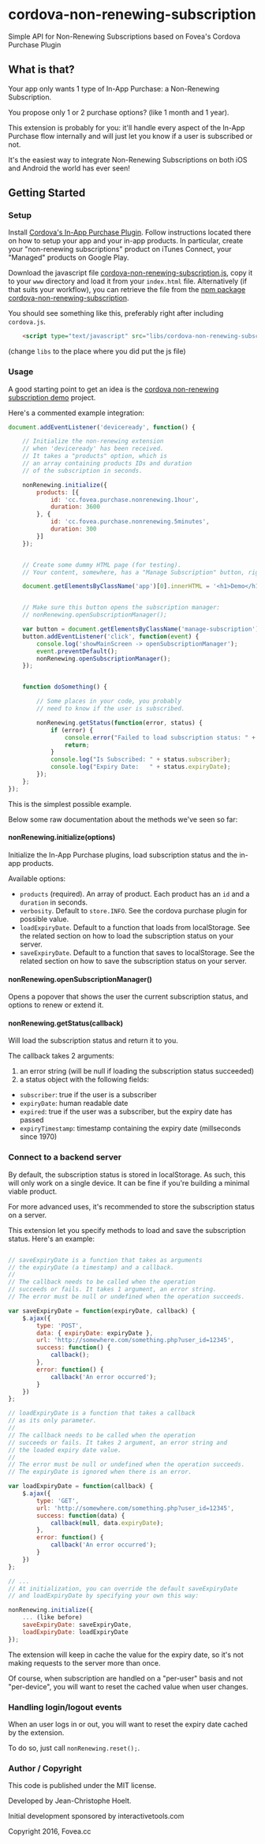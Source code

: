 # cordova-non-renewing-subscription

Simple API for Non-Renewing Subscriptions based on Fovea's Cordova Purchase Plugin

## What is that?

Your app only wants 1 type of In-App Purchase: a Non-Renewing Subscription.

You propose only 1 or 2 purchase options? (like 1 month and 1 year).

This extension is probably for you: it'll handle every aspect of the In-App Purchase flow internally and will just let you know if a user is subscribed or not.

It's the easiest way to integrate Non-Renewing Subscriptions on both iOS and Android the world has ever seen!

## Getting Started

### Setup

Install [Cordova's In-App Purchase Plugin](https://github.com/j3k0/cordova-plugin-purchase). Follow instructions located there on how to setup your app and your in-app products. In particular, create your "non-renewing subscriptions" product on iTunes Connect, your "Managed" products on Google Play.

Download the javascript file [cordova-non-renewing-subscription.js](https://github.com/j3k0/cordova-non-renewing-subscription/raw/master/cordova-non-renewing-subscription.js), copy it to your `www` directory and load it from your `index.html` file. Alternatively (if that suits your workflow), you can retrieve the file from the [npm package cordova-non-renewing-subscription](https://www.npmjs.com/package/cordova-non-renewing-subscription).

You should see something like this, preferably right after including `cordova.js`.

```html
    <script type="text/javascript" src="libs/cordova-non-renewing-subscription.js"></script>
```

(change `libs` to the place where you did put the js file)

### Usage

A good starting point to get an idea is the [cordova non-renewing subscription demo](https://github.com/j3k0/cordova-non-renewing-subscription-demo) project.

Here's a commented example integration:

```js
document.addEventListener('deviceready', function() {

    // Initialize the non-renewing extension
    // when 'deviceready' has been received.
    // It takes a "products" option, which is
    // an array containing products IDs and duration
    // of the subscription in seconds.

    nonRenewing.initialize({
        products: [{
            id: 'cc.fovea.purchase.nonrenewing.1hour',
            duration: 3600
        }, {
            id: 'cc.fovea.purchase.nonrenewing.5minutes',
            duration: 300
        }]
    });


    // Create some dummy HTML page (for testing).
    // Your content, somewhere, has a "Manage Subscription" button, right?

    document.getElementsByClassName('app')[0].innerHTML = '<h1>Demo</h1><p><a href="#" class="manage-subscription">Manage your subscription</a></p>';


    // Make sure this button opens the subscription manager:
    // nonRenewing.openSubscriptionManager();

    var button = document.getElementsByClassName('manage-subscription')[0];
    button.addEventListener('click', function(event) {
        console.log('showMainScreen -> openSubscriptionManager');
        event.preventDefault();
        nonRenewing.openSubscriptionManager();
    });


    function doSomething() {

        // Some places in your code, you probably
        // need to know if the user is subscribed.

        nonRenewing.getStatus(function(error, status) {
            if (error) {
                console.error("Failed to load subscription status: " + error);
                return;
            }
            console.log("Is Subscribed: " + status.subscriber);
            console.log("Expiry Date:   " + status.expiryDate);
        });
    };
});
```

This is the simplest possible example.

Below some raw documentation about the methods we've seen so far:

#### nonRenewing.initialize(options)

Initialize the In-App Purchase plugins, load subscription status and the in-app products.

Available options:

 * `products` (required). An array of product. Each product has an `id` and a `duration` in seconds.
 * `verbosity`. Default to `store.INFO`. See the cordova purchase plugin for possible value.
 * `loadExpiryDate`. Default to a function that loads from localStorage. See the related section on how to load the subscription status on your server.
 * `saveExpiryDate`. Default to a function that saves to localStorage. See the related section on how to save the subscription status on your server.

#### nonRenewing.openSubscriptionManager()

Opens a popover that shows the user the current subscription status, and options to renew or extend it.

#### nonRenewing.getStatus(callback)

Will load the subscription status and return it to you.

The callback takes 2 arguments:

1. an error string (will be null if loading the subscription status succeeded)
2. a status object with the following fields:
  * `subscriber`: true if the user is a subscriber
  * `expiryDate`: human readable date
  * `expired`: true if the user was a subscriber, but the expiry date has passed
  * `expiryTimestamp`: timestamp containing the expiry date (millseconds since 1970)

### Connect to a backend server

By default, the subscription status is stored in localStorage. As such, this will only work on a single device. It can be fine if you're building a minimal viable product.

For more advanced uses, it's recommended to store the subscription status on a server.

This extension let you specify methods to load and save the subscription status. Here's an example:

```js

// saveExpiryDate is a function that takes as arguments
// the expiryDate (a timestamp) and a callback.
//
// The callback needs to be called when the operation
// succeeds or fails. It takes 1 argument, an error string.
// The error must be null or undefined when the operation succeeds.

var saveExpiryDate = function(expiryDate, callback) {
    $.ajax({
        type: 'POST',
        data: { expiryDate: expiryDate },
        url: 'http://somewhere.com/something.php?user_id=12345',
        success: function() {
            callback();
        },
        error: function() {
            callback('An error occurred');
        }
    })
};

// loadExpiryDate is a function that takes a callback
// as its only parameter.
//
// The callback needs to be called when the operation
// succeeds or fails. It takes 2 argument, an error string and
// the loaded expiry date value.
//
// The error must be null or undefined when the operation succeeds.
// The expiryDate is ignored when there is an error.

var loadExpiryDate = function(callback) {
    $.ajax({
        type: 'GET',
        url: 'http://somewhere.com/something.php?user_id=12345',
        success: function(data) {
            callback(null, data.expiryDate);
        },
        error: function() {
            callback('An error occurred');
        }
    })
};

// ...
// At initialization, you can override the default saveExpiryDate
// and loadExpiryDate by specifying your own this way:

nonRenewing.initialize({
    ... (like before)
    saveExpiryDate: saveExpiryDate,
    loadExpiryDate: loadExpiryDate
});

```

The extension will keep in cache the value for the expiry date, so it's not making requests to the server more than once.

Of course, when subscription are handled on a "per-user" basis and not "per-device", you will want to reset the cached value when user changes.

### Handling login/logout events

When an user logs in or out, you will want to reset the expiry date cached by the extension.

To do so, just call `nonRenewing.reset();`.

### Author / Copyright

This code is published under the MIT license.

Developed by Jean-Christophe Hoelt.

Initial development sponsored by interactivetools.com

Copyright 2016, Fovea.cc
